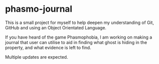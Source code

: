 # phasmo-journal
This is a small project for myself to help deepen my understanding of Git, GitHub 
and using an Object Orientated Language. 

If you have heard of the game Phasmophobia, I am working on making a journal that 
user can utilise to aid in finding what ghost is hiding in the property, 
and what evidence is left to find. 

Multiple updates are expected. 
